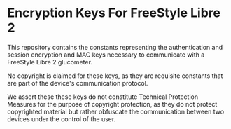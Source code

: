 <!--
SPDX-FileCopyrightText: 2023 The freestyle-keys Authors

SPDX-License-Identifier: 0BSD
-->

# Encryption Keys For FreeStyle Libre 2

This repository contains the constants representing the authentication and session
encryption and MAC keys necessary to communicate with a FreeStyle Libre 2 glucometer.

No copyright is claimed for these keys, as they are requisite constants that are part
of the device's communication protocol.

We assert these these keys do not constitute Technical Protection Measures for the
purpose of copyright protection, as they do not protect copyrighted material but
rather obfuscate the communication between two devices under the control of the user.
